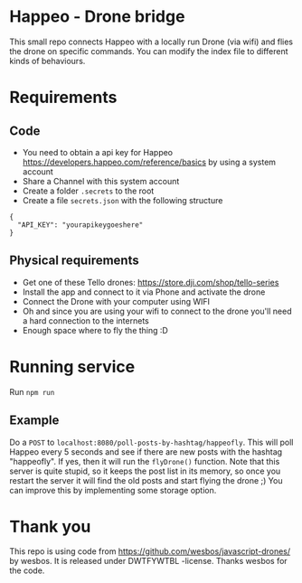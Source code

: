 # Happeo - Drone bridge

This small repo connects Happeo with a locally run Drone (via wifi) and flies the drone on specific commands. You can modify the index file to different kinds of behaviours.

# Requirements

## Code

- You need to obtain a api key for Happeo https://developers.happeo.com/reference/basics by using a system account
- Share a Channel with this system account
- Create a folder `.secrets` to the root
- Create a file `secrets.json` with the following structure

```
{
  "API_KEY": "yourapikeygoeshere"
}
```

## Physical requirements

- Get one of these Tello drones: https://store.dji.com/shop/tello-series
- Install the app and connect to it via Phone and activate the drone
- Connect the Drone with your computer using WIFI
- Oh and since you are using your wifi to connect to the drone you'll need a hard connection to the internets
- Enough space where to fly the thing :D

# Running service

Run `npm run`

## Example

Do a `POST` to `localhost:8080/poll-posts-by-hashtag/happeofly`. This will poll Happeo every 5 seconds and see if there are new posts with the hashtag "happeofly". If yes, then it will run the `flyDrone()` function. Note that this server is quite stupid, so it keeps the post list in its memory, so once you restart the server it will find the old posts and start flying the drone ;) You can improve this by implementing some storage option.

# Thank you

This repo is using code from https://github.com/wesbos/javascript-drones/ by wesbos. It is released under DWTFYWTBL -license. Thanks wesbos for the code.
